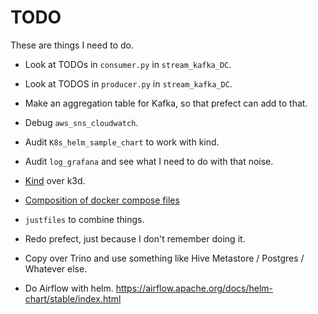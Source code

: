 # TODO

These are things I need to do.

- Look at TODOs in `consumer.py` in `stream_kafka_DC`.
- Look at TODOS in `producer.py` in `stream_kafka_DC`.
- Make an aggregation table for Kafka, so that prefect can add to that.

- Debug `aws_sns_cloudwatch`.

- Audit `K8s_helm_sample_chart` to work with kind.
- Audit `log_grafana` and see what I need to do with that noise.
- [Kind][1] over k3d.
- [Composition of docker compose files][2]
- `justfiles` to combine things.
- Redo prefect, just because I don't remember doing it.
- Copy over Trino and use something like Hive Metastore / Postgres / Whatever else.
- Do Airflow with helm. <https://airflow.apache.org/docs/helm-chart/stable/index.html>

[1]: <https://kind.sigs.k8s.io/docs/user/quick-start/#installing-with-a-package-manager> ("Kind")

[2]: <https://docs.docker.com/compose/reference/#use--f-to-specify-name-and-path-of-one-or-more-compose-files> ("Docker Compose Composition")

